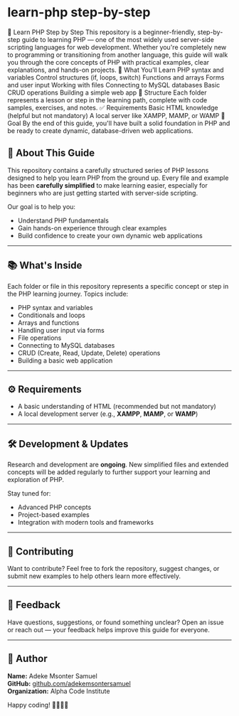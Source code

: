 # learn-php step-by-step
📘 Learn PHP Step by Step This repository is a beginner-friendly, step-by-step guide to learning PHP — one of the most widely used server-side scripting languages for web development.  Whether you're completely new to programming or transitioning from another language, this guide will walk you through the core concepts of PHP with practical examples, clear explanations, and hands-on projects.  🚀 What You’ll Learn PHP syntax and variables  Control structures (if, loops, switch)  Functions and arrays  Forms and user input  Working with files  Connecting to MySQL databases  Basic CRUD operations  Building a simple web app  📂 Structure Each folder represents a lesson or step in the learning path, complete with code samples, exercises, and notes.  ✅ Requirements Basic HTML knowledge (helpful but not mandatory)  A local server like XAMPP, MAMP, or WAMP  🧠 Goal By the end of this guide, you'll have built a solid foundation in PHP and be ready to create dynamic, database-driven web applications.



## 🧭 About This Guide

This repository contains a carefully structured series of PHP lessons designed to help you learn PHP from the ground up. Every file and example has been **carefully simplified** to make learning easier, especially for beginners who are just getting started with server-side scripting.

Our goal is to help you:

- Understand PHP fundamentals
- Gain hands-on experience through clear examples
- Build confidence to create your own dynamic web applications

---

## 📚 What's Inside

Each folder or file in this repository represents a specific concept or step in the PHP learning journey. Topics include:

- PHP syntax and variables  
- Conditionals and loops  
- Arrays and functions  
- Handling user input via forms  
- File operations  
- Connecting to MySQL databases  
- CRUD (Create, Read, Update, Delete) operations  
- Building a basic web application  

---

## ⚙️ Requirements

- A basic understanding of HTML (recommended but not mandatory)
- A local development server (e.g., **XAMPP**, **MAMP**, or **WAMP**)

---

## 🛠 Development & Updates

Research and development are **ongoing**. New simplified files and extended concepts will be added regularly to further support your learning and exploration of PHP.

Stay tuned for:

- Advanced PHP concepts  
- Project-based examples  
- Integration with modern tools and frameworks  

---

## 🤝 Contributing

Want to contribute? Feel free to fork the repository, suggest changes, or submit new examples to help others learn more effectively.

---

## 📩 Feedback

Have questions, suggestions, or found something unclear? Open an issue or reach out — your feedback helps improve this guide for everyone.

---


## 👤 Author

**Name:** Adeke Msonter Samuel  
**GitHub:** [github.com/adekemsontersamuel](https://github.com/adekemsontersamuel)  
**Organization:** Alpha Code Institute 

Happy coding! 👨‍💻👩‍💻  


